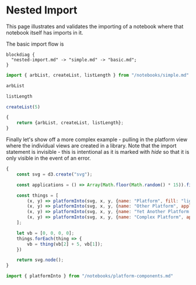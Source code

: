 # Nested Import

This page illustrates and validates the importing of a notebook where that notebook itself has imports in it.

The basic import flow is

``` kroki x blockdiag
blockdiag {
  "nested-import.md" -> "simple.md" -> "basic.md";
} 
```

``` js x | pin
import { arbList, createList, listLength } from "/notebooks/simple.md"
```

``` js x | pin
arbList
```

``` js x | pin
listLength
```

``` js x | pin
createList(5)
```

``` js x | pin
{
    return {arbList, createList, listLength};
}
```

Finally let's show off a more complex example - pulling in the platform view where the individual views are created in a library.  Note that the import statement is invisible - this is intentional as it is marked with *hide* so that it is only visible in the event of an error.

```js x
{
    const svg = d3.create("svg");

    const applications = () => Array(Math.floor(Math.random() * 15)).fill(0).map((_, i) => ({name: `Application ${i}`}));

    const things = [ 
        (x, y) => platformInto(svg, x, y, {name: "Platform", fill: "lightgreen", applications: applications()}),
        (x, y) => platformInto(svg, x, y, {name: "Other Platform", applications: applications()}),
        (x, y) => platformInto(svg, x, y, {name: "Yet Another Platform With Long Name", width: 250, applications: applications()}),
        (x, y) => platformInto(svg, x, y, {name: "Complex Platform", applications: applications()})
    ];

    let vb = [0, 0, 0, 0];
    things.forEach(thing => {
        vb = thing(vb[2] + 5, vb[1]);
    })

    return svg.node();
}
```

``` js x | hide
import { platformInto } from "/notebooks/platform-components.md"
```
